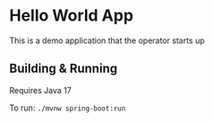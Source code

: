 # Hello World App

This is a demo application that the operator starts up

## Building & Running

Requires Java 17

To run: `./mvnw spring-boot:run`